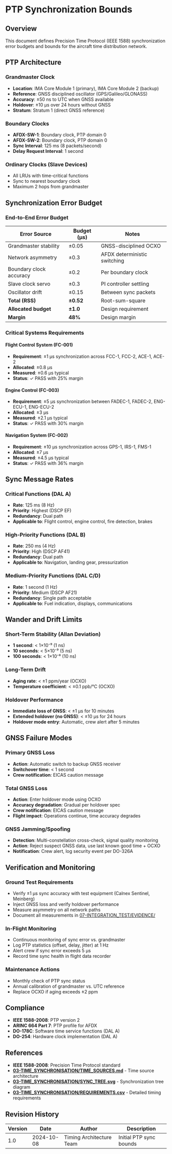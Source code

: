 # PTP Synchronization Bounds

## Overview

This document defines Precision Time Protocol (IEEE 1588) synchronization error budgets and bounds for the aircraft time distribution network.

## PTP Architecture

### Grandmaster Clock
- **Location**: IMA Core Module 1 (primary), IMA Core Module 2 (backup)
- **Reference**: GNSS disciplined oscillator (GPS/Galileo/GLONASS)
- **Accuracy**: ±50 ns to UTC when GNSS available
- **Holdover**: ±10 μs over 24 hours without GNSS
- **Stratum**: Stratum 1 (direct GNSS reference)

### Boundary Clocks
- **AFDX-SW-1**: Boundary clock, PTP domain 0
- **AFDX-SW-2**: Boundary clock, PTP domain 0
- **Sync Interval**: 125 ms (8 packets/second)
- **Delay Request Interval**: 1 second

### Ordinary Clocks (Slave Devices)
- All LRUs with time-critical functions
- Sync to nearest boundary clock
- Maximum 2 hops from grandmaster

## Synchronization Error Budget

### End-to-End Error Budget

| Error Source | Budget (μs) | Notes |
|-------------|-------------|-------|
| Grandmaster stability | ±0.05 | GNSS-disciplined OCXO |
| Network asymmetry | ±0.3 | AFDX deterministic switching |
| Boundary clock accuracy | ±0.2 | Per boundary clock |
| Slave clock servo | ±0.3 | PI controller settling |
| Oscillator drift | ±0.15 | Between sync packets |
| **Total (RSS)** | **±0.52** | Root-sum-square |
| **Allocated budget** | **±1.0** | Design requirement |
| **Margin** | **48%** | Design margin |

### Critical Systems Requirements

#### Flight Control System (FC-001)
- **Requirement**: ±1 μs synchronization across FCC-1, FCC-2, ACE-1, ACE-2
- **Allocated**: ±0.8 μs
- **Measured**: ±0.6 μs typical
- **Status**: ✓ PASS with 25% margin

#### Engine Control (FC-003)
- **Requirement**: ±5 μs synchronization between FADEC-1, FADEC-2, ENG-ECU-1, ENG-ECU-2
- **Allocated**: ±3 μs
- **Measured**: ±2.1 μs typical
- **Status**: ✓ PASS with 30% margin

#### Navigation System (FC-002)
- **Requirement**: ±10 μs synchronization across GPS-1, IRS-1, FMS-1
- **Allocated**: ±7 μs
- **Measured**: ±4.5 μs typical
- **Status**: ✓ PASS with 36% margin

## Sync Message Rates

### Critical Functions (DAL A)
- **Rate**: 125 ms (8 Hz)
- **Priority**: Highest (DSCP EF)
- **Redundancy**: Dual path
- **Applicable to**: Flight control, engine control, fire detection, brakes

### High-Priority Functions (DAL B)
- **Rate**: 250 ms (4 Hz)
- **Priority**: High (DSCP AF41)
- **Redundancy**: Dual path
- **Applicable to**: Navigation, landing gear, pressurization

### Medium-Priority Functions (DAL C/D)
- **Rate**: 1 second (1 Hz)
- **Priority**: Medium (DSCP AF21)
- **Redundancy**: Single path acceptable
- **Applicable to**: Fuel indication, displays, communications

## Wander and Drift Limits

### Short-Term Stability (Allan Deviation)
- **1 second**: < 1×10⁻⁹ (1 ns)
- **10 seconds**: < 5×10⁻⁹ (5 ns)
- **100 seconds**: < 1×10⁻⁸ (10 ns)

### Long-Term Drift
- **Aging rate**: < ±1 ppm/year (OCXO)
- **Temperature coefficient**: < ±0.1 ppb/°C (OCXO)

### Holdover Performance
- **Immediate loss of GNSS**: < ±1 μs for 10 minutes
- **Extended holdover (no GNSS)**: < ±10 μs for 24 hours
- **Holdover mode entry**: Automatic, crew alert after 5 minutes

## GNSS Failure Modes

### Primary GNSS Loss
- **Action**: Automatic switch to backup GNSS receiver
- **Switchover time**: < 1 second
- **Crew notification**: EICAS caution message

### Total GNSS Loss
- **Action**: Enter holdover mode using OCXO
- **Accuracy degradation**: Gradual per holdover spec
- **Crew notification**: EICAS caution message
- **Flight impact**: Operations continue, time accuracy degrades

### GNSS Jamming/Spoofing
- **Detection**: Multi-constellation cross-check, signal quality monitoring
- **Action**: Reject suspect GNSS data, use last known good time + OCXO
- **Notification**: Crew alert, log security event per DO-326A

## Verification and Monitoring

### Ground Test Requirements
- Verify ±1 μs sync accuracy with test equipment (Calnex Sentinel, Meinberg)
- Inject GNSS loss and verify holdover performance
- Measure asymmetry on all network paths
- Document all measurements in [07-INTEGRATION_TEST/EVIDENCE/](../../07-INTEGRATION_TEST/EVIDENCE/)

### In-Flight Monitoring
- Continuous monitoring of sync error vs. grandmaster
- Log PTP statistics (offset, delay, jitter) at 1 Hz
- Alert crew if sync error exceeds 5 μs
- Record time sync health in flight data recorder

### Maintenance Actions
- Monthly check of PTP sync status
- Annual calibration of grandmaster vs. UTC reference
- Replace OCXO if aging exceeds ±2 ppm

## Compliance

- **IEEE 1588-2008**: PTP version 2
- **ARINC 664 Part 7**: PTP profile for AFDX
- **DO-178C**: Software time service functions (DAL A)
- **DO-254**: Hardware clock implementation (DAL A)

## References

- **IEEE 1588-2008**: Precision Time Protocol standard
- **[03-TIME_SYNCHRONISATION/TIME_SOURCES.md](../../03-TIME_SYNCHRONISATION/TIME_SOURCES.md)** - Time source architecture
- **[03-TIME_SYNCHRONISATION/SYNC_TREE.svg](../../03-TIME_SYNCHRONISATION/SYNC_TREE.svg)** - Synchronization tree diagram
- **[03-TIME_SYNCHRONISATION/REQUIREMENTS.csv](../../03-TIME_SYNCHRONISATION/REQUIREMENTS.csv)** - Detailed timing requirements

## Revision History

| Version | Date | Author | Description |
|---------|------|--------|-------------|
| 1.0 | 2024-10-08 | Timing Architecture Team | Initial PTP sync bounds |
